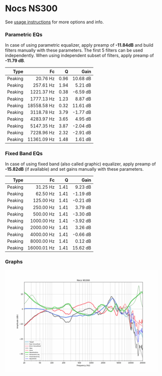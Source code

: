 # Nocs NS300
See [usage instructions](https://github.com/jaakkopasanen/AutoEq#usage) for more options and info.

### Parametric EQs
In case of using parametric equalizer, apply preamp of **-11.84dB** and build filters manually
with these parameters. The first 5 filters can be used independently.
When using independent subset of filters, apply preamp of **-11.79 dB**.

| Type    | Fc          |    Q | Gain     |
|--------:|------------:|-----:|---------:|
| Peaking | 20.76 Hz    | 0.96 | 10.68 dB |
| Peaking | 257.61 Hz   | 1.94 | 5.21 dB  |
| Peaking | 1221.37 Hz  | 0.38 | -6.59 dB |
| Peaking | 1777.13 Hz  | 1.23 | 8.87 dB  |
| Peaking | 18558.58 Hz | 0.32 | 11.61 dB |
| Peaking | 3118.78 Hz  | 3.79 | -1.77 dB |
| Peaking | 4283.97 Hz  | 3.65 | 4.95 dB  |
| Peaking | 5147.35 Hz  | 3.87 | -2.04 dB |
| Peaking | 7228.96 Hz  | 2.32 | -2.91 dB |
| Peaking | 11361.09 Hz | 1.48 | 1.61 dB  |

### Fixed Band EQs
In case of using fixed band (also called graphic) equalizer, apply preamp of **-15.82dB**
(if available) and set gains manually with these parameters.

| Type    | Fc          |    Q | Gain     |
|--------:|------------:|-----:|---------:|
| Peaking | 31.25 Hz    | 1.41 | 9.23 dB  |
| Peaking | 62.50 Hz    | 1.41 | -1.19 dB |
| Peaking | 125.00 Hz   | 1.41 | -0.21 dB |
| Peaking | 250.00 Hz   | 1.41 | 3.79 dB  |
| Peaking | 500.00 Hz   | 1.41 | -3.30 dB |
| Peaking | 1000.00 Hz  | 1.41 | -3.92 dB |
| Peaking | 2000.00 Hz  | 1.41 | 3.26 dB  |
| Peaking | 4000.00 Hz  | 1.41 | -0.66 dB |
| Peaking | 8000.00 Hz  | 1.41 | 0.12 dB  |
| Peaking | 16000.01 Hz | 1.41 | 15.62 dB |

### Graphs
![](./Nocs%20NS300.png)